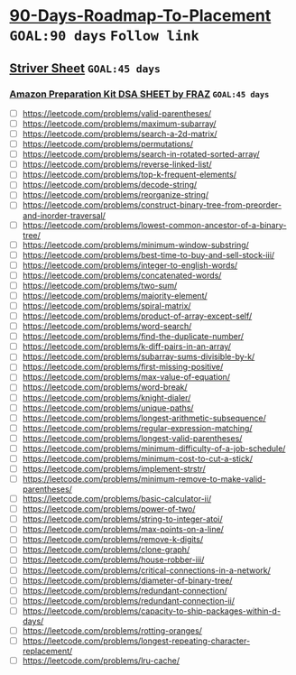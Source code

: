 # [90-Days-Roadmap-To-Placement](https://takeuforward.org/interviews/most-trusted-90-days-roadmap-to-placement-guaranteed/) `GOAL:90 days` `Follow link`


## [Striver Sheet](https://takeuforward.org/interviews/strivers-sde-sheet-top-coding-interview-problems/) `GOAL:45 days`

### [Amazon Preparation Kit DSA SHEET by FRAZ](https://docs.google.com/document/d/128wI_LxgR8dBNsEuYvxv5tZuNx_UDdTeTMKVTnPksb0/edit) `GOAL:45 days`

- [ ] https://leetcode.com/problems/valid-parentheses/ </br>
- [ ] https://leetcode.com/problems/maximum-subarray/ </br>
- [ ] https://leetcode.com/problems/search-a-2d-matrix/ </br>
- [ ] https://leetcode.com/problems/permutations/ </br>
- [ ] https://leetcode.com/problems/search-in-rotated-sorted-array/ </br>
- [ ] https://leetcode.com/problems/reverse-linked-list/ </br>
- [ ] https://leetcode.com/problems/top-k-frequent-elements/ </br>
- [ ] https://leetcode.com/problems/decode-string/ </br>
- [ ] https://leetcode.com/problems/reorganize-string/ </br>
- [ ] https://leetcode.com/problems/construct-binary-tree-from-preorder-and-inorder-traversal/ </br>
- [ ] https://leetcode.com/problems/lowest-common-ancestor-of-a-binary-tree/ </br>
- [ ] https://leetcode.com/problems/minimum-window-substring/ </br>
- [ ] https://leetcode.com/problems/best-time-to-buy-and-sell-stock-iii/ </br>
- [ ] https://leetcode.com/problems/integer-to-english-words/ </br>
- [ ] https://leetcode.com/problems/concatenated-words/ </br>
- [ ] https://leetcode.com/problems/two-sum/ </br>
- [ ] https://leetcode.com/problems/majority-element/ </br>
- [ ] https://leetcode.com/problems/spiral-matrix/ </br>
- [ ] https://leetcode.com/problems/product-of-array-except-self/ </br>
- [ ] https://leetcode.com/problems/word-search/ </br>
- [ ] https://leetcode.com/problems/find-the-duplicate-number/ </br>
- [ ] https://leetcode.com/problems/k-diff-pairs-in-an-array/ </br>
- [ ] https://leetcode.com/problems/subarray-sums-divisible-by-k/ </br>
- [ ] https://leetcode.com/problems/first-missing-positive/ </br>
- [ ] https://leetcode.com/problems/max-value-of-equation/ </br>
- [ ] https://leetcode.com/problems/word-break/ </br>
- [ ] https://leetcode.com/problems/knight-dialer/ </br>
- [ ] https://leetcode.com/problems/unique-paths/ </br>
- [ ] https://leetcode.com/problems/longest-arithmetic-subsequence/ </br>
- [ ] https://leetcode.com/problems/regular-expression-matching/ </br>
- [ ] https://leetcode.com/problems/longest-valid-parentheses/ </br>
- [ ] https://leetcode.com/problems/minimum-difficulty-of-a-job-schedule/ </br>
- [ ] https://leetcode.com/problems/minimum-cost-to-cut-a-stick/ </br>
- [ ] https://leetcode.com/problems/implement-strstr/ </br>
- [ ] https://leetcode.com/problems/minimum-remove-to-make-valid-parentheses/ </br>
- [ ] https://leetcode.com/problems/basic-calculator-ii/ </br>
- [ ] https://leetcode.com/problems/power-of-two/ </br>
- [ ] https://leetcode.com/problems/string-to-integer-atoi/ </br>
- [ ] https://leetcode.com/problems/max-points-on-a-line/ </br>
- [ ] https://leetcode.com/problems/remove-k-digits/ </br>
- [ ] https://leetcode.com/problems/clone-graph/ </br>
- [ ] https://leetcode.com/problems/house-robber-iii/ </br>
- [ ] https://leetcode.com/problems/critical-connections-in-a-network/ </br>
- [ ] https://leetcode.com/problems/diameter-of-binary-tree/ </br>
- [ ] https://leetcode.com/problems/redundant-connection/ </br>
- [ ] https://leetcode.com/problems/redundant-connection-ii/ </br>
- [ ] https://leetcode.com/problems/capacity-to-ship-packages-within-d-days/ </br>
- [ ] https://leetcode.com/problems/rotting-oranges/ </br>
- [ ] https://leetcode.com/problems/longest-repeating-character-replacement/ </br>
- [ ] https://leetcode.com/problems/lru-cache/ </br>
